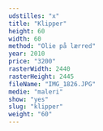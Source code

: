 ```yaml
---
udstilles: "x"
title: "Klipper"
height: 60
width: 60
method: "Olie på lærred"
year: 2010
price: "3200"
rasterWidth: 2440
rasterHeight: 2445
fileName: "IMG_1826.JPG"
medie: "maleri"
show: "yes"
slug: "klipper"
weight: "60"
---
```

